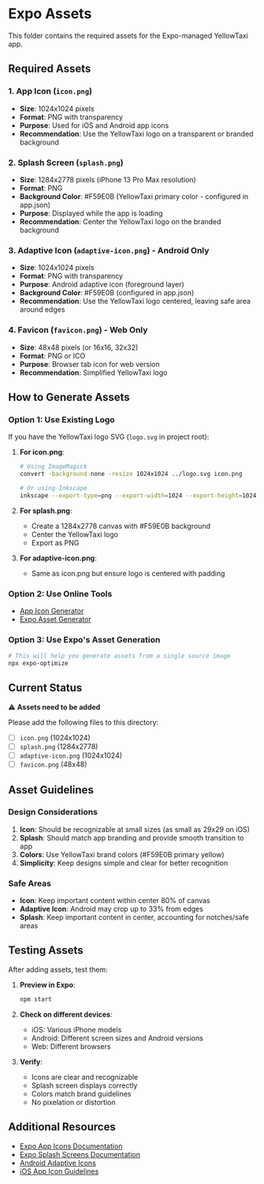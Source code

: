 # Expo Assets

This folder contains the required assets for the Expo-managed YellowTaxi app.

## Required Assets

### 1. App Icon (`icon.png`)
- **Size**: 1024x1024 pixels
- **Format**: PNG with transparency
- **Purpose**: Used for iOS and Android app icons
- **Recommendation**: Use the YellowTaxi logo on a transparent or branded background

### 2. Splash Screen (`splash.png`)
- **Size**: 1284x2778 pixels (iPhone 13 Pro Max resolution)
- **Format**: PNG
- **Background Color**: #F59E0B (YellowTaxi primary color - configured in app.json)
- **Purpose**: Displayed while the app is loading
- **Recommendation**: Center the YellowTaxi logo on the branded background

### 3. Adaptive Icon (`adaptive-icon.png`) - Android Only
- **Size**: 1024x1024 pixels
- **Format**: PNG with transparency
- **Purpose**: Android adaptive icon (foreground layer)
- **Background Color**: #F59E0B (configured in app.json)
- **Recommendation**: Use the YellowTaxi logo centered, leaving safe area around edges

### 4. Favicon (`favicon.png`) - Web Only
- **Size**: 48x48 pixels (or 16x16, 32x32)
- **Format**: PNG or ICO
- **Purpose**: Browser tab icon for web version
- **Recommendation**: Simplified YellowTaxi logo

## How to Generate Assets

### Option 1: Use Existing Logo
If you have the YellowTaxi logo SVG (`logo.svg` in project root):

1. **For icon.png**:
   ```bash
   # Using ImageMagick
   convert -background none -resize 1024x1024 ../logo.svg icon.png
   
   # Or using Inkscape
   inkscape --export-type=png --export-width=1024 --export-height=1024 ../logo.svg -o icon.png
   ```

2. **For splash.png**:
   - Create a 1284x2778 canvas with #F59E0B background
   - Center the YellowTaxi logo
   - Export as PNG

3. **For adaptive-icon.png**:
   - Same as icon.png but ensure logo is centered with padding

### Option 2: Use Online Tools
- [App Icon Generator](https://www.appicon.co/)
- [Expo Asset Generator](https://github.com/expo/expo-cli)

### Option 3: Use Expo's Asset Generation
```bash
# This will help you generate assets from a single source image
npx expo-optimize
```

## Current Status

⚠️ **Assets need to be added**

Please add the following files to this directory:
- [ ] `icon.png` (1024x1024)
- [ ] `splash.png` (1284x2778)
- [ ] `adaptive-icon.png` (1024x1024)
- [ ] `favicon.png` (48x48)

## Asset Guidelines

### Design Considerations
1. **Icon**: Should be recognizable at small sizes (as small as 29x29 on iOS)
2. **Splash**: Should match app branding and provide smooth transition to app
3. **Colors**: Use YellowTaxi brand colors (#F59E0B primary yellow)
4. **Simplicity**: Keep designs simple and clear for better recognition

### Safe Areas
- **Icon**: Keep important content within center 80% of canvas
- **Adaptive Icon**: Android may crop up to 33% from edges
- **Splash**: Keep important content in center, accounting for notches/safe areas

## Testing Assets

After adding assets, test them:

1. **Preview in Expo**:
   ```bash
   npm start
   ```

2. **Check on different devices**:
   - iOS: Various iPhone models
   - Android: Different screen sizes and Android versions
   - Web: Different browsers

3. **Verify**:
   - Icons are clear and recognizable
   - Splash screen displays correctly
   - Colors match brand guidelines
   - No pixelation or distortion

## Additional Resources

- [Expo App Icons Documentation](https://docs.expo.dev/develop/user-interface/app-icons/)
- [Expo Splash Screens Documentation](https://docs.expo.dev/develop/user-interface/splash-screen/)
- [Android Adaptive Icons](https://developer.android.com/guide/practices/ui_guidelines/icon_design_adaptive)
- [iOS App Icon Guidelines](https://developer.apple.com/design/human-interface-guidelines/app-icons)
